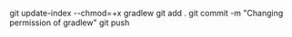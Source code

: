 git update-index --chmod=+x gradlew
git add .
git commit -m "Changing permission of gradlew"
git push
